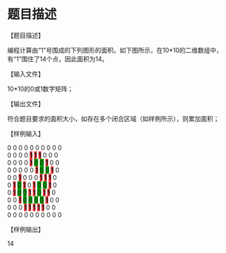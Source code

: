 # 题目描述


<p>
【题目描述】
</p>
<p>
编程计算由“1”号围成的下列图形的面积。如下图所示，在10*10的二维数组中，有“1”围住了14个点，因此面积为14。
</p>
<p>
【输入文件】
</p>
<p>
10*10的0或1数字矩阵；
</p>
<p>
【输出文件】
</p>
<p>
符合题目要求的面积大小，如存在多个闭合区域（如样例所示），则累加面积；
</p>
<p>
【样例输入】
</p>
0 0 0 0 0 0 0 0 0 0<br/>
0 0 0 0 <strong><span style="background-color:#E53333;">1</span></strong> <strong><span style="background-color:#E53333;">1</span></strong> <strong><span style="background-color:#E53333;">1</span></strong> 0 0 0<br/>
0 0 0 0 <strong><span style="background-color:#E53333;">1</span></strong> <span style="background-color:#009900;">0</span> <span style="background-color:#009900;">0</span> <strong><span style="background-color:#E53333;">1</span></strong> 0 0<br/>
0 0 0 0 0 <strong><span style="background-color:#E53333;">1</span></strong> <span style="background-color:#009900;">0</span> <span style="background-color:#009900;">0</span> <strong><span style="background-color:#E53333;">1</span></strong> 0<br/>
0 0 <strong><span style="background-color:#E53333;">1</span></strong> 0 0 0 <strong><span style="background-color:#E53333;">1</span></strong> <strong><span style="background-color:#E53333;">1</span></strong> <strong><span style="background-color:#E53333;">1</span></strong> 0<br/>
0 <strong><span style="background-color:#E53333;">1</span></strong> <span style="background-color:#009900;">0</span> <strong><span style="background-color:#E53333;">1</span></strong> 0 <strong><span style="background-color:#E53333;">1</span></strong> <span style="background-color:#009900;">0</span> <span style="background-color:#009900;">0</span> <strong><span style="background-color:#E53333;">1</span></strong> 0<br/>
0 <strong><span style="background-color:#E53333;">1</span></strong> <span style="background-color:#009900;">0</span> <span style="background-color:#009900;">0</span> <strong><span style="background-color:#E53333;">1</span></strong> <strong><span style="background-color:#E53333;">1</span></strong> <span style="background-color:#009900;">0</span> <strong><span style="background-color:#E53333;">1</span></strong> <strong><span style="background-color:#E53333;">1</span></strong> 0<br/>
0 0 <strong><span style="background-color:#E53333;">1</span></strong> <span style="background-color:#009900;">0</span> <span style="background-color:#009900;">0</span> <span style="background-color:#009900;">0</span> <span style="background-color:#009900;">0</span> <strong><span style="background-color:#E53333;">1</span></strong> 0 0<br/>
0 0 0 <strong><span style="background-color:#E53333;">1</span></strong> <strong><span style="background-color:#E53333;">1</span></strong> <strong><span style="background-color:#E53333;">1</span></strong> <strong><span style="background-color:#E53333;">1</span></strong> <strong><span style="background-color:#E53333;">1</span></strong> 0 0<br/>
0 0 0 0 0 0 0 0 0 0<br/>
<p>
【样例输出】
</p>
<p>
14
</p>
<p>
<br/>
</p>
